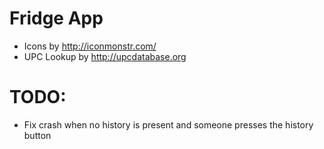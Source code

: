 # Fridge App
 - Icons by http://iconmonstr.com/
 - UPC Lookup by http://upcdatabase.org

# TODO:
 - Fix crash when no history is present and someone presses the history button
